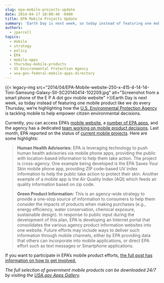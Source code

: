 ```yaml
---
slug: epa-mobile-projects-update
date: 2014-04-17 10:00:48 -0400
title: EPA Mobile Projects Update
summary: 'Earth Day is next week, so today instead of featuring one mobile product like we do every Thursday, we&#8217;re highlighting how the U.S. Environmental Protection Agency is tackling mobile to help empower citizen environmental decisions. Currently, you can'
authors:
  - jparcell
topics:
  - mobile
  - strategy
  - policy
  - EPA
  - mobile-apps
  - thursday-mobile-products
  - US Environmental Protection Agency
  - usa-gov-federal-mobile-apps-directory
---
```


{{< legacy-img src="2014/04/EPA-Mobile-website-250-x-415-4-14-14-Toni-Samsung-Galaxy-SII-SC20140414-102209.jpg" alt="Screenshot from a smart phone of the E P A dot gov mobile website" >}}Earth Day is next week, so today instead of featuring one mobile product like we do every Thursday, we&#8217;re highlighting how the [U.S. Environmental Protection Agency](http://www.epa.gov/) is tackling mobile to help empower citizen environmental decisions.

Currently, you can access EPA&#8217;s [mobile website](http://m.epa.gov/apps/), a [number of EPA apps](http://m.epa.gov/apps/), and the agency has a dedicated [team working on mobile product decisions](http://www2.epa.gov/webguide/mobile-access-review-committee).  Last month, EPA reported on the status of [current mobile projects](http://www2.epa.gov/open/epa-mobile-applications-apps-empower-citizens-environmental-decisions). Here are some highlights:

> **Human Health Advisories:** EPA is leveraging technology to push human health advisories via mobile phone apps, providing the public with location-based information to help them take action. The project is cross-agency. One example being developed is the EPA Saves Your Skin mobile phone app, providing ZIP code-based UV index information to help the public take action to protect their skin. Another example of a mobile app is the Air Quality Index (AQI) which feeds air quality information based on zip code.
> 
> **Green Product Information:** This is an agency-wide strategy to provide a one-stop source of information to consumers to help them consider the impacts of products when making purchases (e.g., energy efficiency, water conservation, chemical exposure, sustainable design). In response to public input during the development of this plan, EPA is developing an Internet portal that consolidates the various agency product information websites into one website. Future efforts may include ways to deliver such information through mobile channels, either by EPA providing data that others can incorporate into mobile applications, or direct EPA effort such as text messages or Smartphone applications.

If you want to participate in EPA&#8217;s mobile product efforts, [the full post has information on how to get involved.](http://www2.epa.gov/open/epa-mobile-applications-apps-empower-citizens-environmental-decisions)

_The full selection of government mobile products can be downloaded 24/7 by visiting the [USA.gov Apps Gallery](http://apps.usa.gov/)._ 

 